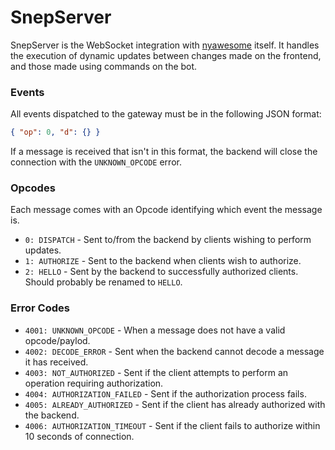 # SnepServer

SnepServer is the WebSocket integration with [nyawesome](https://github.com/catofpoptarts/nyawesome) itself. It handles the execution of dynamic updates between changes made on the frontend, and those made using commands on the bot.

### Events

All events dispatched to the gateway must be in the following JSON format:

```json
{ "op": 0, "d": {} }
```

If a message is received that isn't in this format, the backend will close the connection with the `UNKNOWN_OPCODE` error.

### Opcodes

Each message comes with an Opcode identifying which event the message is.

- `0: DISPATCH` - Sent to/from the backend by clients wishing to perform updates.
- `1: AUTHORIZE` - Sent to the backend when clients wish to authorize.
- `2: HELLO` - Sent by the backend to successfully authorized clients. Should probably be renamed to `HELLO`.

### Error Codes

- `4001: UNKNOWN_OPCODE` - When a message does not have a valid opcode/paylod.
- `4002: DECODE_ERROR` - Sent when the backend cannot decode a message it has received.
- `4003: NOT_AUTHORIZED` - Sent if the client attempts to perform an operation requiring authorization.
- `4004: AUTHORIZATION_FAILED` - Sent if the authorization process fails.
- `4005: ALREADY_AUTHORIZED` - Sent if the client has already authorized with the backend.
- `4006: AUTHORIZATION_TIMEOUT` - Sent if the client fails to authorize within 10 seconds of connection.
